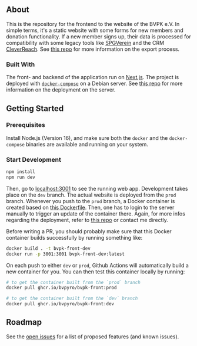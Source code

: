 ## About

This is the repository for the frontend to the website of the BVPK e.V. In simple terms, it's a static website with some forms for new members and donation functionality. If a new member signs up, their data is processed for compatibility with some legacy tools like [SPGVerein](https://spg-direkt.de/) and the CRM [CleverReach](https://www.cleverreach.com/de/). See [this repo](https://github.com/BVPyro/export) for more information on the export process.

### Built With

The front- and backend of the application run on [Next.js](https://nextjs.org/). The project is deployed with [`docker-compose`](https://docs.docker.com/compose/) on a Debian server. See [this repo](https://github.com/BVPyro/server) for more information on the deployment on the server.

## Getting Started

### Prerequisites

Install Node.js (Version 16), and make sure both the `docker` and the `docker-compose` binaries are available and running on your system.

### Start Development

```bash
npm install
npm run dev
```

Then, go to [localhost:3001](http://localhost:3001) to see the running web app. Development takes place on the `dev` branch. The actual website is deployed from the `prod` branch. Whenever you push to the `prod` branch, a Docker container is created based on [this Dockerfile](Dockerfile). Then, one has to login to the server manually to trigger an update of the container there. Again, for more infos regarding the deployment, refer to [this repo](https://github.com/BVPyro/server) or contact me directly.

Before writing a PR, you should probably make sure that this Docker container builds successfully by running something like:

```bash
docker build . -t bvpk-front-dev
docker run -p 3001:3001 bvpk-front-dev:latest
```

On each push to either `dev` or `prod`, Github Actions will automatically build a new container for you. You can then test this container locally by running:

```bash
# to get the container built from the `prod` branch
docker pull ghcr.io/bvpyro/bvpk-front:prod

# to get the container built from the `dev` branch
docker pull ghcr.io/bvpyro/bvpk-front:dev
```

## Roadmap

See the [open issues](https://github.com/BVPyro/bvpk.org/issues) for a list of proposed features (and known issues).
